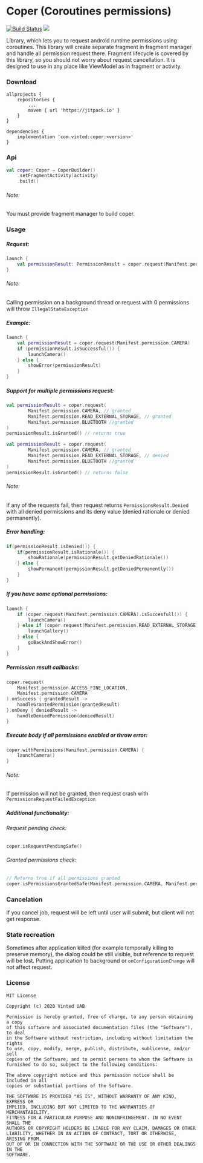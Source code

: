 # Coper (Coroutines permissions) 

[![Build Status](https://travis-ci.com/vinted/coper.svg?token=jJbXr9K9ZKMgFDkycBtv&branch=master)](https://travis-ci.com/vinted/coper)
[![](https://jitpack.io/v/vinted/coper.svg)](https://jitpack.io/#vinted/coper)

Library, which lets you to request android runtime permissions using coroutines. 
This library will create separate fragment in fragment manager and handle all permission request there.
Fragment lifecycle is covered by this library, so you should not worry about request cancellation.
It is designed to use in any place like ViewModel as in fragment or activity.

### Download
```
allprojects {
    repositories {
        ...
        maven { url 'https://jitpack.io' }
    }
}
	
dependencies {
    implementation 'com.vinted:coper:<version>'
}
```

### Api
```kotlin
val coper: Coper = CoperBuilder()
    .setFragmentActivity(activity)
    .build()
```
###### Note:
You must provide fragment manager to build coper.
### Usage
##### Request:
```kotlin
launch {
    val permissionResult: PermissionResult = coper.request(Manifest.permission.CAMERA)
}
```
###### Note:
Calling permission on a background thread or request with 0 permissions will throw `IllegalStateException`
##### Example:
```kotlin
launch {
    val permissionResult = coper.request(Manifest.permission.CAMERA)
    if (permissionResult.isSuccessful()) {
        launchCamera()
    } else {
        showError(permissionResult)
    }
}
```
##### Support for multiple permissions request:
```kotlin
val permissionResult = coper.request(
        Manifest.permission.CAMERA, // granted
        Manifest.permission.READ_EXTERNAL_STORAGE, // granted
        Manifest.permission.BLUETOOTH //granted
)
permissionResult.isGranted() // returns true
```
```kotlin
val permissionResult = coper.request(
        Manifest.permission.CAMERA, // granted
        Manifest.permission.READ_EXTERNAL_STORAGE, // denied
        Manifest.permission.BLUETOOTH //granted
)
permissionResult.isGranted() // returns false
```
###### Note:
If any of the requests fail, then request returns `PermissionsResult.Denied` with all denied permissions and its deny value (denied rationale or denied permanently). 
##### Error handling:
```kotlin
if(permissionResult.isDenied()) {
    if(permissionResult.isRationale()) {
        showRationale(permissionResult.getDeniedRationale())
    } else {
        showPermanent(permissionResult.getDeniedPermanently())
    }
}
```
##### If you have some optional permissions:
```kotlin
launch {
    if (coper.request(Manifest.permission.CAMERA).isSuccesfull()) {
        launchCamera()
    } else if (coper.request(Manifest.permission.READ_EXTERNAL_STORAGE).isSuccesfull()) {
        launchGallery()
    } else {
        goBackAndShowError()
    }
}
```
##### Permission result callbacks: 
```kotlin
coper.request(
    Manifest.permission.ACCESS_FINE_LOCATION,
    Manifest.permission.CAMERA
).onSuccess { grantedResult ->
    handleGrantedPermission(grantedResult)
}.onDeny { deniedResult ->
    handleDeniedPermission(deniedResult)
}
```
##### Execute body if all permissions enabled or throw error:
```kotlin
coper.withPermissions(Manifest.permission.CAMERA) {
    launchCamera()
}
```
###### Note:
If permission will not be granted, then request crash with `PermissionsRequestFailedException`
##### Additional functionality:
###### Request pending check:
```kotlin
coper.isRequestPendingSafe()
```
###### Granted permissions check:
```kotlin
// Returns true if all permissions granted
coper.isPermissionsGrantedSafe(Manifest.permission.CAMERA, Manifest.permission.ACCESS_FINE_LOCATION)
```
### Cancelation
If you cancel job, request will be left until user will submit, but client will not get response.
### State recreation
Sometimes after application killed (for example temporally killing to preserve memory), the dialog could be still visible, but reference to request will be lost.
Putting application to background or `onConfigurationChange` will not affect request.
### License
```
MIT License

Copyright (c) 2020 Vinted UAB

Permission is hereby granted, free of charge, to any person obtaining a copy
of this software and associated documentation files (the "Software"), to deal
in the Software without restriction, including without limitation the rights
to use, copy, modify, merge, publish, distribute, sublicense, and/or sell
copies of the Software, and to permit persons to whom the Software is
furnished to do so, subject to the following conditions:

The above copyright notice and this permission notice shall be included in all
copies or substantial portions of the Software.

THE SOFTWARE IS PROVIDED "AS IS", WITHOUT WARRANTY OF ANY KIND, EXPRESS OR
IMPLIED, INCLUDING BUT NOT LIMITED TO THE WARRANTIES OF MERCHANTABILITY,
FITNESS FOR A PARTICULAR PURPOSE AND NONINFRINGEMENT. IN NO EVENT SHALL THE
AUTHORS OR COPYRIGHT HOLDERS BE LIABLE FOR ANY CLAIM, DAMAGES OR OTHER
LIABILITY, WHETHER IN AN ACTION OF CONTRACT, TORT OR OTHERWISE, ARISING FROM,
OUT OF OR IN CONNECTION WITH THE SOFTWARE OR THE USE OR OTHER DEALINGS IN THE
SOFTWARE.
```
